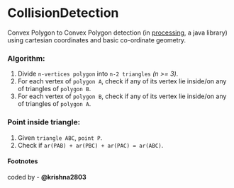 # CollisionDetection
Convex Polygon to Convex Polygon detection (in [processing](https://processing.org/), a java library) using cartesian coordinates and basic co-ordinate geometry.

### Algorithm:
1. Divide `n-vertices polygon` into `n-2 triangles` *(n >= 3)*.
2. For each vertex of `polygon A`, check if any of its vertex lie inside/on any of triangles of `polygon B`.
3. For each vertex of `polygon B`, check if any of its vertex lie inside/on any of triangles of `polygon A`.

### Point inside triangle:
1. Given `triangle ABC`, `point P`.
2. Check if `ar(PAB) + ar(PBC) + ar(PAC) = ar(ABC)`.

#### Footnotes
coded by - **@krishna2803**
